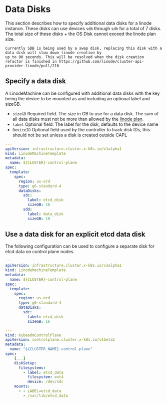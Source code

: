 # Data Disks
This section describes how to specify additional data disks for a linode instance. These disks can use devices `sdb` through `sdh` 
for a total of 7 disks. The total size of these disks + the OS Disk cannot exceed the linode plan size.

```admonish warning
Currently SDB is being used by a swap disk, replacing this disk with a data disk will slow down linode creation by
up to 90 seconds. This will be resolved when the disk creation refactor is finished in https://github.com/linode/cluster-api-provider-linode/pull/216
```
## Specify a data disk
A LinodeMachine can be configured with additional data disks with the key being the device to be mounted as and including an optional label and sizeGB.
* `sizeGB` Required field. The size in GB to use for a data disk. The sum of all data disks must not be more than allowed by the [linode plan](https://www.linode.com/pricing/#compute-shared). 
* `label`  Optional field. The label for the disk, defaults to the device name
* `DeviceID` Optional field used by the controller to track disk IDs, this should not be set unless a disk is created outside CAPL

```yaml
---
apiVersion: infrastructure.cluster.x-k8s.io/v1alpha1
kind: LinodeMachineTemplate
metadata:
  name: ${CLUSTER}-control-plane
spec:
  template:
    spec:
      region: us-ord
      type: g6-standard-4
      dataDisks:
        sdc:
          label: etcd_disk
          sizeGB: 16
        sdd:
          label: data_disk
          sizeGB: 10
```

## Use a data disk for an explicit etcd data disk
The following configuration can be used to configure a separate disk for etcd data on control plane nodes.
```yaml
---
apiVersion: infrastructure.cluster.x-k8s.io/v1alpha1
kind: LinodeMachineTemplate
metadata:
  name: ${CLUSTER}-control-plane
spec:
  template:
    spec:
      region: us-ord
      type: g6-standard-4
      dataDisks:
        sdc:
          label: etcd_disk
          sizeGB: 16

---
kind: KubeadmControlPlane
apiVersion: controlplane.cluster.x-k8s.io/v1beta1
metadata:
  name: "${CLUSTER_NAME}-control-plane"
spec:
    [...]
    diskSetup:
      filesystems:
        - label: etcd_data
          filesystem: ext4
          device: /dev/sdc
    mounts:
      - - LABEL=etcd_data
        - /var/lib/etcd_data
```
